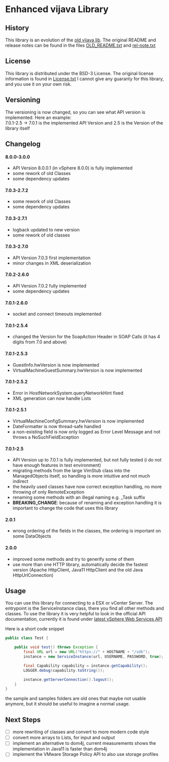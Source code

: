 # Enhanced vijava Library

## History

This library is an evolution of the [old vijava lib](http://vijava.sf.net).
The original README and release notes can be found in the files [OLD_README.txt](OLD_README.txt) and [rel-note.txt](rel-note.txt)

## License

This library is distributed under the BSD-3 License.
The original license information is found in [License.txt](License.txt)
I cannot give any guaranty for this library, and you use it on your own risk.

## Versioning

The versioning is now changed, so you can see what API version is implemented.
Here an example:</br>
7.0.1-2.5 -> 7.0.1 is the implemented API Version and 2.5 is the Version of the library itself

## Changelog

#### 8.0.0-3.0.0

* API Version 8.0.0.1 (in vSphere 8.0.0) is fully implemented
* some rework of old Classes
* some dependency updates

#### 7.0.3-2.7.2

* some rework of old Classes
* some dependency updates

#### 7.0.3-2.7.1

* logback updated to new version
* some rework of old classes

#### 7.0.3-2.7.0

* API Version 7.0.3 first implementation
* minor changes in XML deserialization

#### 7.0.2-2.6.0

* API Version 7.0.2 fully implemented
* some dependency updates

#### 7.0.1-2.6.0

* socket and connect timeouts implemented

#### 7.0.1-2.5.4

* changed the Version for the SoapAction Header in SOAP Calls (it has 4 digits from 7.0 and above)

#### 7.0.1-2.5.3

* GuestInfo.hwVersion is now implemented
* VirtualMachineGuestSummary.hwVersion is now implemented

#### 7.0.1-2.5.2

* Error in HostNetworkSystem.queryNetworkHint fixed
* XML generation can now handle Lists

#### 7.0.1-2.5.1

* VirtualMachineConfigSummary.hwVersion is now implemented
* DateFormatter is now thread-safe handled
* a non-existing field is now only logged as Error Level Message and not throws a NoSuchFieldException

#### 7.0.1-2.5

* API Version up to 7.0.1 is fully implemented, but not fully tested (i do not have enough features in test environment)
* migrating methods from the large VimStub class into the ManagedObjects itself, so handling is more intuitive and not much indirect
* the heavily used classes have now correct exception handling, no more throwing of only RemoteException
* renaming some methods with an illegal naming e.g. _Task suffix
* **BREAKING_CHANGE**: because of renaming and exception handling it is important to change the code that uses this library

#### 2.0.1

* wrong ordering of the fields in the classes, the ordering is important on some DataObjects

#### 2.0.0

* improved some methods and try to generify some of them
* use more than one HTTP library, automatically decide the fastest version (Apache HttpClient, Java11 HttpClient and the old Java
  HttpUrlConnection)

## Usage

You can use this library for connecting to a ESX or vCenter Server.
The entrypoint is the ServiceInstance class, there you find all other methods and classes.
To use the library it is very helpful to look in the official API documentation, currently it is found
under [latest vSphere Web Services API](https://developer.broadcom.com/xapis/vsphere-web-services-api/latest/)

Here is a short code snippet

```java
public class Test {

    public void test() throws Exception {
        final URL url = new URL("https://" + HOSTNAME + "/sdk");
        instance = new ServiceInstance(url, USERNAME, PASSWORD, true);

        final Capability capability = instance.getCapability();
        LOGGER.debug(capability.toString());

        instance.getServerConnection().logout();
    }
}
```

the sample and samples folders are old ones that maybe not usable anymore, but it should be useful to imagine a normal usage.

## Next Steps

- [ ] more rewriting of classes and convert to more modern code style
- [ ] convert more arrays to Lists, for input and output
- [ ] implement an alternative to dom4j, current measurements shows the implementation in Java11 is faster than dom4j
- [ ] implement the VMware Storage Policy API to also use storage profiles
